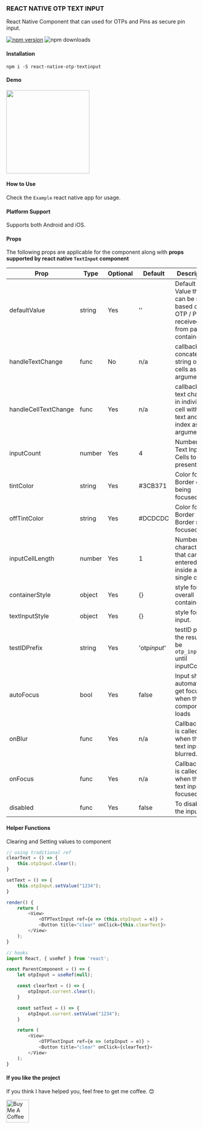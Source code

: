 ### REACT NATIVE OTP TEXT INPUT

React Native Component that can used for OTPs and Pins as secure pin input.

[![npm version](https://badge.fury.io/js/react-native-otp-textinput.svg)](https://badge.fury.io/js/react-native-otp-textinput)
![npm downloads](https://img.shields.io/npm/dw/react-native-otp-textinput.svg)

#### Installation

```
npm i -S react-native-otp-textinput
```

#### Demo

<img src="ScreenShots/demo.gif" width="220px"><br>

#### How to Use

Check the `Example` react native app for usage.

#### Platform Support

Supports both Android and iOS.

#### Props

The following props are applicable for the component along with **props supported by react native `TextInput` component**

| Prop                 | Type   | Optional | Default      | Description                                                                            |
| -------------------- | ------ | -------- | ------------ | -------------------------------------------------------------------------------------- |
| defaultValue         | string | Yes      | ''           | Default Value that can be set based on OTP / Pin received from parent container.       |
| handleTextChange     | func   | No       | n/a          | callback with concated string of all cells as argument.                                |
| handleCellTextChange | func   | Yes      | n/a          | callback for text change in individual cell with cell text and cell index as arguments |
| inputCount           | number | Yes      | 4            | Number of Text Input Cells to be present.                                              |
| tintColor            | string | Yes      | #3CB371      | Color for Cell Border on being focused.                                                |
| offTintColor         | string | Yes      | #DCDCDC      | Color for Cell Border Border not focused.                                              |
| inputCellLength      | number | Yes      | 1            | Number of character that can be entered inside a single cell.                          |
| containerStyle       | object | Yes      | {}           | style for overall container.                                                           |
| textInputStyle       | object | Yes      | {}           | style for text input.                                                                  |
| testIDPrefix         | string | Yes      | 'otp*input*' | testID prefix, the result will be `otp_input_0` until inputCount                       |
| autoFocus            | bool   | Yes      | false        | Input should automatically get focus when the components loads                         |
| onBlur               | func   | Yes      | n/a          | Callback that is called when the text input is blurred.                                |
| onFocus              | func   | Yes      | n/a          | Callback that is called when the text input is focused.                                |
| disabled              | func   | Yes      | false          | To disable the input                                |

#### Helper Functions

Clearing and Setting values to component

```javascript
// using traditional ref
clearText = () => {
    this.otpInput.clear();
}

setText = () => {
    this.otpInput.setValue("1234");
}

render() {
    return (
        <View>
            <OTPTextInput ref={e => (this.otpInput = e)} >
            <Button title="clear" onClick={this.clearText}>
        </View>
    );
}
```

```javascript
// hooks
import React, { useRef } from 'react';

const ParentComponent = () => {
    let otpInput = useRef(null);

    const clearText = () => {
        otpInput.current.clear();
    }

    const setText = () => {
        otpInput.current.setValue("1234");
    }

    return (
        <View>
            <OTPTextInput ref={e => (otpInput = e)} >
            <Button title="clear" onClick={clearText}>
        </View>
    );
}
```

#### If you like the project

If you think I have helped you, feel free to get me coffee. 😊

<a href="https://www.buymeacoffee.com/naveenvignesh" target="_blank"><img src="https://cdn.buymeacoffee.com/buttons/v2/default-blue.png" alt="Buy Me A Coffee" height="60" ></a>

